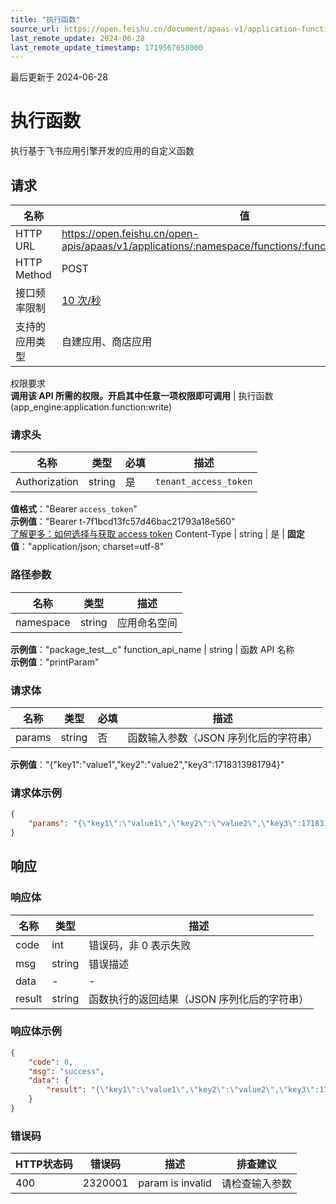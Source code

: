 ```yaml
---
title: "执行函数"
source_url: https://open.feishu.cn/document/apaas-v1/application-function/invoke
last_remote_update: 2024-06-28
last_remote_update_timestamp: 1719567658000
---
```

最后更新于 2024-06-28

# 执行函数

执行基于飞书应用引擎开发的应用的自定义函数

## 请求
名称 | 值
---|---
HTTP URL | https://open.feishu.cn/open-apis/apaas/v1/applications/:namespace/functions/:function_api_name/invoke
HTTP Method | POST
接口频率限制 | [10 次/秒](https://open.feishu.cn/document/ukTMukTMukTM/uUzN04SN3QjL1cDN)
支持的应用类型 | 自建应用、商店应用
权限要求  
            **调用该 API 所需的权限。开启其中任意一项权限即可调用** | 执行函数(app_engine:application.function:write)

### 请求头

名称 | 类型 | 必填 | 描述
--- | --- | --- | ---
Authorization | string | 是 | `tenant_access_token`  
**值格式**："Bearer `access_token`"  
**示例值**："Bearer t-7f1bcd13fc57d46bac21793a18e560"  
[了解更多：如何选择与获取 access token](https://open.feishu.cn/document/uAjLw4CM/ugTN1YjL4UTN24CO1UjN/trouble-shooting/how-to-choose-which-type-of-token-to-use)
Content-Type | string | 是 | **固定值**："application/json; charset=utf-8"

### 路径参数

名称 | 类型 | 描述
--- | --- | ---
namespace | string | 应用命名空间  
**示例值**："package_test__c"
function_api_name | string | 函数 API 名称  
**示例值**："printParam"

### 请求体

名称 | 类型 | 必填 | 描述
--- | --- | --- | ---
params | string | 否 | 函数输入参数（JSON 序列化后的字符串）  
**示例值**："{\"key1\":\"value1\",\"key2\":\"value2\",\"key3\":1718313981794}"

### 请求体示例
```json
{
    "params": "{\"key1\":\"value1\",\"key2\":\"value2\",\"key3\":1718313981794}"
}
```

## 响应

### 响应体

名称 | 类型 | 描述
--- | --- | ---
code | int | 错误码，非 0 表示失败
msg | string | 错误描述
data | \- | \-
result | string | 函数执行的返回结果（JSON 序列化后的字符串）

### 响应体示例
```json
{
    "code": 0,
    "msg": "success",
    "data": {
        "result": "{\"key1\":\"value1\",\"key2\":\"value2\",\"key3\":1718313981794}"
    }
}
```

### 错误码

HTTP状态码 | 错误码 | 描述 | 排查建议
--- | --- | --- | ---
400 | 2320001 | param is invalid | 请检查输入参数
